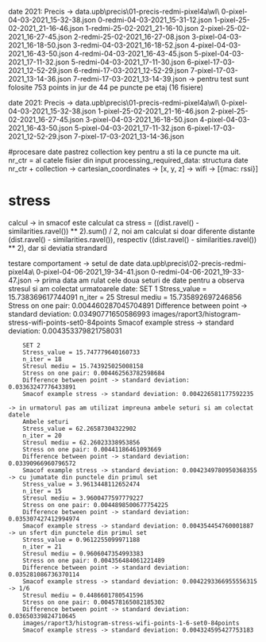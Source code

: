 
date 2021: Precis   -> data.upb\precis\01-precis-redmi-pixel4a\wl\ 0-pixel-04-03-2021_15-32-38.json 0-redmi-04-03-2021_15-31-12.json 1-pixel-25-02-2021_21-16-46.json 1-redmi-25-02-2021_21-16-10.json 2-pixel-25-02-2021_16-27-45.json 2-redmi-25-02-2021_16-27-08.json 3-pixel-04-03-2021_16-18-50.json 3-redmi-04-03-2021_16-18-52.json 4-pixel-04-03-2021_16-43-50.json 4-redmi-04-03-2021_16-43-45.json 5-pixel-04-03-2021_17-11-32.json 5-redmi-04-03-2021_17-11-30.json 6-pixel-17-03-2021_12-52-29.json 6-redmi-17-03-2021_12-52-29.json 7-pixel-17-03-2021_13-14-36.json 7-redmi-17-03-2021_13-14-39.json
                    -> pentru test sunt folosite 753 points in jur de 44 pe puncte pe etaj (16 fisiere)

date 2021: Precis   -> data.upb\precis\01-precis-redmi-pixel4a\wl\ 0-pixel-04-03-2021_15-32-38.json 1-pixel-25-02-2021_21-16-46.json 2-pixel-25-02-2021_16-27-45.json 3-pixel-04-03-2021_16-18-50.json 4-pixel-04-03-2021_16-43-50.json 5-pixel-04-03-2021_17-11-32.json 6-pixel-17-03-2021_12-52-29.json 7-pixel-17-03-2021_13-14-36.json


#procesare date
pastrez collection key pentru a sti la ce puncte ma uit. nr_ctr = al catele fisier din input 
processing_required_data: structura date
    nr_ctr + collection -> cartesian_coordinates    -> [x, y, z]
                        -> wifi                     -> [{mac: rssi}]

# stress 
calcul ->   in smacof este calculat ca stress = ((dist.ravel() - similarities.ravel()) ** 2).sum() / 2, noi am calculat si doar
            diferente distante (dist.ravel() - similarities.ravel()), respectiv ((dist.ravel() - similarities.ravel()) ** 2), dar
            si deviatia strandard

testare comportament 
    -> setul de date data.upb\precis\02-precis-redmi-pixel4a\ 0-pixel-04-06-2021_19-34-41.json 0-redmi-04-06-2021_19-33-47.json
    -> prima data am rulat cele doua seturi de date pentru a observa stresul si am colectat urmatoarele date:
        SET 1
        Stress_value = 15.738369617744091
        n_iter = 25
        Stresul mediu = 15.735892697246856
        Stress on one pair: 0.004460287045704891
        Difference between point -> standard deviation: 0.03490771650586993
        images/raport3/histogram-stress-wifi-points-set0-84points
        Smacof example stress -> standard deviation: 0.004353379821758031
        
        SET 2
        Stress_value = 15.747779640160733
        n_iter = 18
        Stresul mediu = 15.743925025008158
        Stress on one pair: 0.004462563782598684
        Difference between point -> standard deviation: 0.03363247776433891
        Smacof example stress -> standard deviation: 0.004226581177592235

    -> in urmatorul pas am utilizat impreuna ambele seturi si am colectat datele
        Ambele seturi
        Stress_value = 62.26587304322902
        n_iter = 20
        Stresul mediu = 62.26023338953856
        Stress on one pair: 0.00441186461093669
        Difference between point -> standard deviation: 0.03390966960796572
        Smacof example stress -> standard deviation: 0.0042349780950368355
    -> cu jumatate din punctele din primul set 
        Stress_value = 3.9613448112652474
        n_iter = 15
        Stresul mediu = 3.9600477597779227
        Stress on one pair: 0.0044898500677754225
        Difference between point -> standard deviation: 0.035307427412994974
        Smacof example stress -> standard deviation: 0.004354454760001887
    -> un sfert din punctele din primul set
        Stress_value = 0.9612255099971188
        n_iter = 21
        Stresul mediu = 0.9606047354993383
        Stress on one pair: 0.004356484061221489
        Difference between point -> standard deviation: 0.035281086736370114
        Smacof example stress -> standard deviation: 0.0042293366955556315
    -> 1/6
        Stresul mediu = 0.4486601780541596
        Stress on one pair: 0.004578165082185302
        Difference between point -> standard deviation: 0.03650339824710645
        images/raport3/histogram-stress-wifi-points-1-6-set0-84points
        Smacof example stress -> standard deviation: 0.004324595427753183
